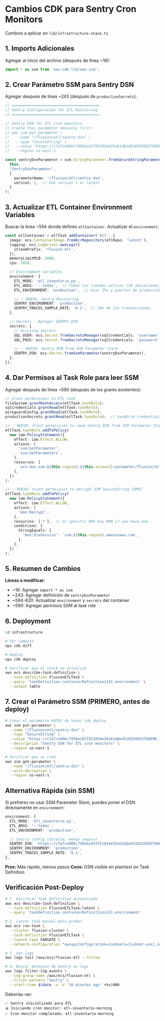 # Cambios CDK para Sentry Cron Monitors

Cambios a aplicar en `lib/infrastructure-stack.ts`

## 1. Imports Adicionales

Agregar al inicio del archivo (después de línea ~16):

```typescript
import * as ssm from 'aws-cdk-lib/aws-ssm';
```

## 2. Crear Parámetro SSM para Sentry DSN

Agregar después de línea ~243 (después de `productionSecrets`):

```typescript
// ========================================
// Sentry Configuration for ETL Monitoring
// ========================================

// Sentry DSN for ETL cron monitors
// Create this parameter manually first:
// aws ssm put-parameter \
//   --name "/fluxion/etl/sentry-dsn" \
//   --type "SecureString" \
//   --value "https://c7a7c4d06c7d58ec02f551034e35eb1d@o4510234583760896.ingest.us.sentry.io/4510239662276608" \
//   --region us-east-1

const sentryDsnParameter = ssm.StringParameter.fromSecureStringParameterAttributes(
  this,
  'SentryDsnParameter',
  {
    parameterName: '/fluxion/etl/sentry-dsn',
    version: 1,  // Use version 1 or latest
  }
);
```

## 3. Actualizar ETL Container Environment Variables

Buscar la línea ~594 donde defines `etlContainer`. Actualizar el `environment`:

```typescript
const etlContainer = etlTask.addContainer('etl', {
  image: ecs.ContainerImage.fromEcrRepository(etlRepo, 'latest'),
  logging: ecs.LogDriver.awsLogs({
    streamPrefix: 'fluxion-etl',
  }),
  memoryLimitMiB: 2048,
  cpu: 1024,

  // Environment variables
  environment: {
    ETL_MODE: 'etl_inventario.py',
    ETL_ARGS: '--todas',  // Todas las tiendas activas (20 ubicaciones)
    ETL_ENVIRONMENT: 'production',  // Usar IPs y puertos de producción via WireGuard

    // ✅ NUEVO: Sentry Monitoring
    SENTRY_ENVIRONMENT: 'production',
    SENTRY_TRACES_SAMPLE_RATE: '0.1',  // 10% de las transacciones
  },

  // Secrets - Agregar SENTRY_DSN
  secrets: {
    // Existing secrets
    SQL_USER: ecs.Secret.fromSecretsManager(sqlCredentials, 'username'),
    SQL_PASS: ecs.Secret.fromSecretsManager(sqlCredentials, 'password'),

    // ✅ NUEVO: Sentry DSN from SSM Parameter Store
    SENTRY_DSN: ecs.Secret.fromSsmParameter(sentryDsnParameter),
  },
});
```

## 4. Dar Permisos al Task Role para leer SSM

Agregar después de línea ~590 (después de los grants existentes):

```typescript
// Grant permissions to ETL task
fileSystem.grantRootAccess(etlTask.taskRole);
sqlCredentials.grantRead(etlTask.taskRole);
wireguardConfig.grantRead(etlTask.taskRole);
productionSecrets.grantRead(etlTask.taskRole);  // SendGrid credentials for email notifications

// ✅ NUEVO: Grant permission to read Sentry DSN from SSM Parameter Store
etlTask.taskRole.addToPolicy(
  new iam.PolicyStatement({
    effect: iam.Effect.ALLOW,
    actions: [
      'ssm:GetParameter',
      'ssm:GetParameters',
    ],
    resources: [
      `arn:aws:ssm:${this.region}:${this.account}:parameter/fluxion/etl/sentry-dsn`,
    ],
  })
);

// ✅ NUEVO: Grant permission to decrypt SSM SecureString (KMS)
etlTask.taskRole.addToPolicy(
  new iam.PolicyStatement({
    effect: iam.Effect.ALLOW,
    actions: [
      'kms:Decrypt',
    ],
    resources: ['*'],  // Or specific KMS key ARN if you have one
    conditions: {
      StringEquals: {
        'kms:ViaService': `ssm.${this.region}.amazonaws.com`,
      },
    },
  })
);
```

## 5. Resumen de Cambios

**Líneas a modificar:**
- ~16: Agregar `import * as ssm`
- ~243: Agregar definición de `sentryDsnParameter`
- ~594-620: Actualizar `environment` y `secrets` del container
- ~590: Agregar permisos SSM al task role

## 6. Deployment

```bash
cd infrastructure

# Ver cambios
npx cdk diff

# Deploy
npx cdk deploy

# Verificar que el stack se actualizó
aws ecs describe-task-definition \
  --task-definition FluxionETLTask \
  --query 'taskDefinition.containerDefinitions[0].environment' \
  --output table
```

## 7. Crear el Parámetro SSM (PRIMERO, antes de deploy)

```bash
# Crear el parámetro ANTES de hacer cdk deploy
aws ssm put-parameter \
  --name "/fluxion/etl/sentry-dsn" \
  --type "SecureString" \
  --value "https://c7a7c4d06c7d58ec02f551034e35eb1d@o4510234583760896.ingest.us.sentry.io/4510239662276608" \
  --description "Sentry DSN for ETL cron monitors" \
  --region us-east-1

# Verificar que se creó
aws ssm get-parameter \
  --name "/fluxion/etl/sentry-dsn" \
  --with-decryption \
  --region us-east-1
```

## Alternativa Rápida (sin SSM)

Si prefieres no usar SSM Parameter Store, puedes poner el DSN directamente en `environment`:

```typescript
environment: {
  ETL_MODE: 'etl_inventario.py',
  ETL_ARGS: '--todas',
  ETL_ENVIRONMENT: 'production',

  // Sentry config (directo, menos seguro)
  SENTRY_DSN: 'https://c7a7c4d06c7d58ec02f551034e35eb1d@o4510234583760896.ingest.us.sentry.io/4510239662276608',
  SENTRY_ENVIRONMENT: 'production',
  SENTRY_TRACES_SAMPLE_RATE: '0.1',
},
```

**Pros:** Más rápido, menos pasos
**Cons:** DSN visible en plaintext en Task Definition

## Verificación Post-Deploy

```bash
# 1. Verificar Task Definition actualizada
aws ecs describe-task-definition \
  --task-definition FluxionETLTask:latest \
  --query 'taskDefinition.containerDefinitions[0].environment'

# 2. Lanzar task manual para probar
aws ecs run-task \
  --cluster fluxion-cluster \
  --task-definition FluxionETLTask \
  --launch-type FARGATE \
  --network-configuration "awsvpcConfiguration={subnets=[subnet-xxx],securityGroups=[sg-xxx],assignPublicIp=DISABLED}"

# 3. Ver logs
aws logs tail /aws/ecs/fluxion-etl --follow

# 4. Buscar mensajes de Sentry en logs
aws logs filter-log-events \
  --log-group-name /aws/ecs/fluxion-etl \
  --filter-pattern "Sentry" \
  --start-time $(date -u -d '10 minutes ago' +%s)000
```

Deberías ver:
```
✅ Sentry inicializado para ETL
📊 Iniciando cron monitor: etl-inventario-morning
✅ Cron monitor completado: etl-inventario-morning
```
